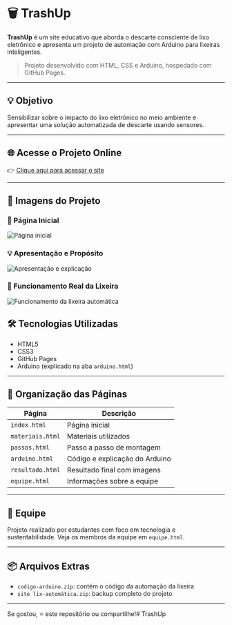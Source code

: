 # 🗑️ TrashUp

**TrashUp** é um site educativo que aborda o descarte consciente de lixo eletrônico e apresenta um projeto de automação com Arduino para lixeiras inteligentes.

> Projeto desenvolvido com HTML, CSS e Arduino, hospedado com GitHub Pages.

---

## 💡 Objetivo

Sensibilizar sobre o impacto do lixo eletrônico no meio ambiente e apresentar uma solução automatizada de descarte usando sensores.

---

## 🌐 Acesse o Projeto Online

👉 [Clique aqui para acessar o site](https://heitorgalindo.github.io/TrashUp/)

---

## 📸 Imagens do Projeto

### 🔷 Página Inicial
![Página inicial](https://github.com/user-attachments/assets/584337f6-2b16-4c5f-b594-c9000cf6ab59)

### 💡 Apresentação e Propósito
![Apresentação e explicação](https://github.com/user-attachments/assets/6e1212d5-24f5-45dc-80f8-08fab95d39fc)

### 🧪 Funcionamento Real da Lixeira
![Funcionamento da lixeira automática](https://github.com/user-attachments/assets/5352cea7-4366-4463-a3f2-6286bfa6ca17)

## 🛠️ Tecnologias Utilizadas

- HTML5
- CSS3
- GitHub Pages
- Arduino (explicado na aba `arduino.html`)

---

## 📁 Organização das Páginas

| Página            | Descrição                                 |
|-------------------|-------------------------------------------|
| `index.html`      | Página inicial                            |
| `materiais.html`  | Materiais utilizados                      |
| `passos.html`     | Passo a passo de montagem                 |
| `arduino.html`    | Código e explicação do Arduino            |
| `resultado.html`  | Resultado final com imagens               |
| `equipe.html`     | Informações sobre a equipe                |

---

## 🤝 Equipe

Projeto realizado por estudantes com foco em tecnologia e sustentabilidade. Veja os membros da equipe em `equipe.html`.

---

## 📦 Arquivos Extras

- `codigo-arduino.zip`: contém o código da automação da lixeira
- `site lix-automática.zip`: backup completo do projeto

---

Se gostou, ⭐ este repositório ou compartilhe!# TrashUp
